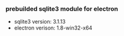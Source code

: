 ### prebuilded sqlite3 module for electron
* sqlite3 version: 3.1.13
* electron verison: 1.8-win32-x64